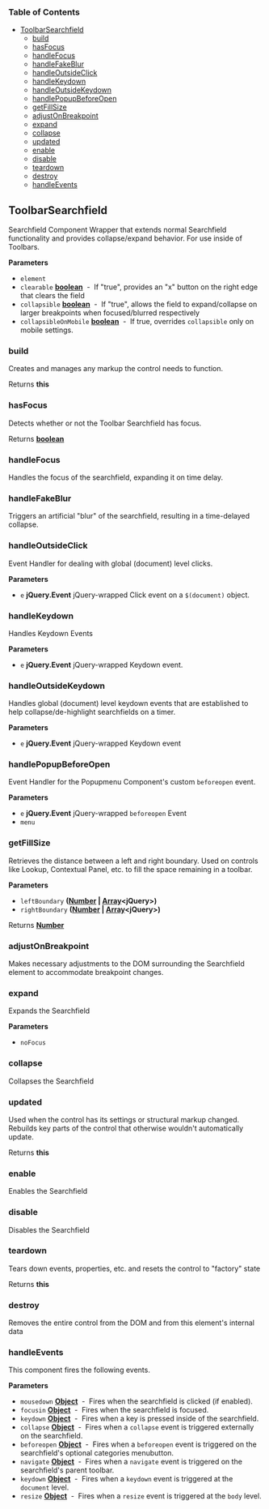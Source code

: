 <!-- Generated by documentation.js. Update this documentation by updating the source code. -->

### Table of Contents

-   [ToolbarSearchfield](#toolbarsearchfield)
    -   [build](#build)
    -   [hasFocus](#hasfocus)
    -   [handleFocus](#handlefocus)
    -   [handleFakeBlur](#handlefakeblur)
    -   [handleOutsideClick](#handleoutsideclick)
    -   [handleKeydown](#handlekeydown)
    -   [handleOutsideKeydown](#handleoutsidekeydown)
    -   [handlePopupBeforeOpen](#handlepopupbeforeopen)
    -   [getFillSize](#getfillsize)
    -   [adjustOnBreakpoint](#adjustonbreakpoint)
    -   [expand](#expand)
    -   [collapse](#collapse)
    -   [updated](#updated)
    -   [enable](#enable)
    -   [disable](#disable)
    -   [teardown](#teardown)
    -   [destroy](#destroy)
    -   [handleEvents](#handleevents)

## ToolbarSearchfield

Searchfield Component Wrapper that extends normal Searchfield functionality and provides collapse/expand behavior.  For use inside of Toolbars.

**Parameters**

-   `element`  
-   `clearable` **[boolean](https://developer.mozilla.org/en-US/docs/Web/JavaScript/Reference/Global_Objects/Boolean)**  -   If "true", provides an "x" button on the right edge that clears the field
-   `collapsible` **[boolean](https://developer.mozilla.org/en-US/docs/Web/JavaScript/Reference/Global_Objects/Boolean)**  -   If "true", allows the field to expand/collapse on larger breakpoints when focused/blurred respectively
-   `collapsibleOnMobile` **[boolean](https://developer.mozilla.org/en-US/docs/Web/JavaScript/Reference/Global_Objects/Boolean)**  -   If true, overrides `collapsible` only on mobile settings.

### build

Creates and manages any markup the control needs to function.

Returns **this** 

### hasFocus

Detects whether or not the Toolbar Searchfield has focus.

Returns **[boolean](https://developer.mozilla.org/en-US/docs/Web/JavaScript/Reference/Global_Objects/Boolean)** 

### handleFocus

Handles the focus of the searchfield, expanding it on time delay.

### handleFakeBlur

Triggers an artificial "blur" of the searchfield, resulting in a time-delayed collapse.

### handleOutsideClick

Event Handler for dealing with global (document) level clicks.

**Parameters**

-   `e` **jQuery.Event** jQuery-wrapped Click event on a `$(document)` object.

### handleKeydown

Handles Keydown Events

**Parameters**

-   `e` **jQuery.Event** jQuery-wrapped Keydown event.

### handleOutsideKeydown

Handles global (document) level keydown events that are established to help
collapse/de-highlight searchfields on a timer.

**Parameters**

-   `e` **jQuery.Event** jQuery-wrapped Keydown event

### handlePopupBeforeOpen

Event Handler for the Popupmenu Component's custom `beforeopen` event.

**Parameters**

-   `e` **jQuery.Event** jQuery-wrapped `beforeopen` Event
-   `menu`  

### getFillSize

Retrieves the distance between a left and right boundary.
Used on controls like Lookup, Contextual Panel, etc. to fill the space remaining in a toolbar.

**Parameters**

-   `leftBoundary` **([Number](https://developer.mozilla.org/en-US/docs/Web/JavaScript/Reference/Global_Objects/Number) \| [Array](https://developer.mozilla.org/en-US/docs/Web/JavaScript/Reference/Global_Objects/Array)&lt;jQuery>)** 
-   `rightBoundary` **([Number](https://developer.mozilla.org/en-US/docs/Web/JavaScript/Reference/Global_Objects/Number) \| [Array](https://developer.mozilla.org/en-US/docs/Web/JavaScript/Reference/Global_Objects/Array)&lt;jQuery>)** 

Returns **[Number](https://developer.mozilla.org/en-US/docs/Web/JavaScript/Reference/Global_Objects/Number)** 

### adjustOnBreakpoint

Makes necessary adjustments to the DOM surrounding the Searchfield element to accommodate
breakpoint changes.

### expand

Expands the Searchfield

**Parameters**

-   `noFocus`  

### collapse

Collapses the Searchfield

### updated

Used when the control has its settings or structural markup changed.  Rebuilds key parts of the control that
otherwise wouldn't automatically update.

Returns **this** 

### enable

Enables the Searchfield

### disable

Disables the Searchfield

### teardown

Tears down events, properties, etc. and resets the control to "factory" state

Returns **this** 

### destroy

Removes the entire control from the DOM and from this element's internal data

### handleEvents

This component fires the following events.

**Parameters**

-   `mousedown` **[Object](https://developer.mozilla.org/en-US/docs/Web/JavaScript/Reference/Global_Objects/Object)**  -  Fires when the searchfield is clicked (if enabled).
-   `focusin` **[Object](https://developer.mozilla.org/en-US/docs/Web/JavaScript/Reference/Global_Objects/Object)**  -  Fires when the searchfield is focused.
-   `keydown` **[Object](https://developer.mozilla.org/en-US/docs/Web/JavaScript/Reference/Global_Objects/Object)**  -  Fires when a key is pressed inside of the searchfield.
-   `collapse` **[Object](https://developer.mozilla.org/en-US/docs/Web/JavaScript/Reference/Global_Objects/Object)**  -  Fires when a `collapse` event is triggered externally on the searchfield.
-   `beforeopen` **[Object](https://developer.mozilla.org/en-US/docs/Web/JavaScript/Reference/Global_Objects/Object)**  -  Fires when a `beforeopen` event is triggered on the searchfield's optional categories menubutton.
-   `navigate` **[Object](https://developer.mozilla.org/en-US/docs/Web/JavaScript/Reference/Global_Objects/Object)**  -  Fires when a `navigate` event is triggered on the searchfield's parent toolbar.
-   `keydown` **[Object](https://developer.mozilla.org/en-US/docs/Web/JavaScript/Reference/Global_Objects/Object)**  -  Fires when a `keydown` event is triggered at the `document` level.
-   `resize` **[Object](https://developer.mozilla.org/en-US/docs/Web/JavaScript/Reference/Global_Objects/Object)**  -  Fires when a `resize` event is triggered at the `body` level.
